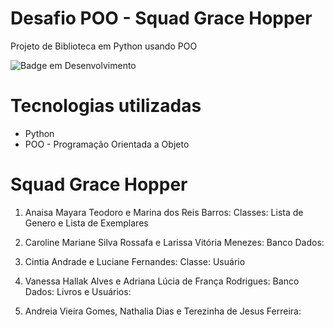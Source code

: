 # Desafio POO - Squad Grace Hopper
Projeto de Biblioteca em Python usando POO

![Badge em Desenvolvimento](http://img.shields.io/static/v1?label=STATUS&message=EM%20DESENVOLVIMENTO&color=GREEN&style=for-the-badge)

# Tecnologias utilizadas
* Python
* POO - Programação Orientada a Objeto

# Squad Grace Hopper
1. Anaisa Mayara Teodoro e Marina dos Reis Barros:
   Classes: Lista de Genero e Lista de Exemplares

2. Caroline Mariane Silva Rossafa e Larissa Vitória Menezes:
   Banco Dados: 
    
4. Cintia Andrade e Luciane Fernandes:
   Classe: Usuário
    
5. Vanessa Hallak Alves e Adriana Lúcia de França Rodrigues:
   Banco Dados: Livros e Usuários:

10. Andreia Vieira Gomes, Nathalia Dias e Terezinha de Jesus Ferreira:
